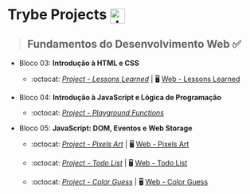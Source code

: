 # Trybe Projects <img align="center" alt="Js" height="30" width="30" src="https://scontent.fcgh24-1.fna.fbcdn.net/v/t1.6435-9/129351852_2818690001753270_85015407846271114_n.jpg?_nc_cat=104&ccb=1-5&_nc_sid=09cbfe&_nc_ohc=tfLU1xaTn3sAX-Ruhdi&_nc_ht=scontent.fcgh24-1.fna&oh=00_AT_ONAacPaQaVgYEDwZ6uN-6BJVveyEybKBI6q9NMKXB2Q&oe=6253555C">



>## Fundamentos do Desenvolvimento Web :white_check_mark:

- Bloco 03: **Introdução à HTML e CSS**
    - :octocat: *[Project - Lessons Learned](/I-Fundamentos-Desenvolvimento-Web/sd-09-project-lessons-learned/)* | :desktop_computer: [Web - Lessons Learned](https://cleber-teixeira.github.io/projetos/lessons-learned/)


- Bloco 04: **Introdução à JavaScript e Lógica de Programação**
    - :octocat: *[Project - Playground Functions](/I-Fundamentos-Desenvolvimento-Web/sd-09-project-playground-functions)*


- Bloco 05: **JavaScript: DOM, Eventos e Web Storage**
    - :octocat: *[Project - Pixels Art](/I-Fundamentos-Desenvolvimento-Web/sd-09-project-pixels-art)* | :desktop_computer: [Web - Pixels Art](https://cleber-teixeira.github.io/projetos/pixels-art/)

    - :octocat: *[Project - Todo List](/I-Fundamentos-Desenvolvimento-Web/sd-09-project-todo-list/)* | :desktop_computer: [Web - Todo List](https://cleber-teixeira.github.io/projetos/todo-list/)

    - :octocat: *[Project - Color Guess](https://github.com/cleber-teixeira/sd-09-project-color-guess)* | :desktop_computer: [Web - Color Guess](https://cleber-teixeira.github.io/projetos/color-guess/)
